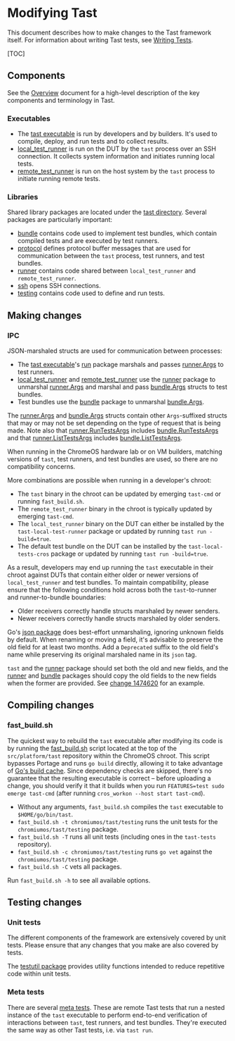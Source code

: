 # Modifying Tast

This document describes how to make changes to the Tast framework itself. For
information about writing Tast tests, see [Writing Tests].

[Writing Tests]: writing_tests.md

[TOC]

## Components

See the [Overview] document for a high-level description of the key components
and terminology in Tast.

[Overview]: overview.md

### Executables

*   The [tast executable] is run by developers and by builders. It's used to
    compile, deploy, and run tests and to collect results.
*   [local_test_runner] is run on the DUT by the `tast` process over an SSH
    connection. It collects system information and initiates running local
    tests.
*   [remote_test_runner] is run on the host system by the `tast` process to
    initiate running remote tests.

[tast executable]: https://chromium.googlesource.com/chromiumos/platform/tast/+/main/src/go.chromium.org/tast/core/cmd/tast/
[local_test_runner]: https://chromium.googlesource.com/chromiumos/platform/tast/+/main/src/go.chromium.org/tast/core/cmd/local_test_runner/
[remote_test_runner]: https://chromium.googlesource.com/chromiumos/platform/tast/+/main/src/go.chromium.org/tast/core/cmd/remote_test_runner/

### Libraries

Shared library packages are located under the [tast directory]. Several packages
are particularly important:

*   [bundle] contains code used to implement test bundles, which contain
    compiled tests and are executed by test runners.
*   [protocol] defines protocol buffer messages that are used for communication
    between the `tast` process, test runners, and test bundles.
*   [runner] contains code shared between `local_test_runner` and
    `remote_test_runner`.
*   [ssh] opens SSH connections.
*   [testing] contains code used to define and run tests.

[tast directory]: https://chromium.googlesource.com/chromiumos/platform/tast/+/main/src/chromiumos/tast/
[bundle]: https://chromium.googlesource.com/chromiumos/platform/tast/+/main/src/chromiumos/tast/bundle/
[protocol]: https://chromium.googlesource.com/chromiumos/platform/tast/+/main/src/chromiumos/tast/internal/protocol/
[runner]: https://chromium.googlesource.com/chromiumos/platform/tast/+/main/src/chromiumos/tast/internal/runner/
[ssh]: https://chromium.googlesource.com/chromiumos/platform/tast/+/main/src/chromiumos/tast/ssh/
[testing]: https://chromium.googlesource.com/chromiumos/platform/tast/+/main/src/chromiumos/tast/testing/

## Making changes

### IPC

JSON-marshaled structs are used for communication between processes:

*   The [tast executable]'s [run] package marshals and passes [runner.Args] to
    test runners.
*   [local_test_runner] and [remote_test_runner] use the [runner] package to
    unmarshal [runner.Args] and marshal and pass [bundle.Args] structs to test
    bundles.
*   Test bundles use the [bundle] package to unmarshal [bundle.Args].

The [runner.Args] and [bundle.Args] structs contain other `Args`-suffixed
structs that may or may not be set depending on the type of request that is
being made. Note also that [runner.RunTestsArgs] includes [bundle.RunTestsArgs]
and that [runner.ListTestsArgs] includes [bundle.ListTestsArgs].

When running in the ChromeOS hardware lab or on VM builders, matching versions
of `tast`, test runners, and test bundles are used, so there are no
compatibility concerns.

More combinations are possible when running in a developer's chroot:

*   The `tast` binary in the chroot can be updated by emerging `tast-cmd` or
    running `fast_build.sh`.
*   The `remote_test_runner` binary in the chroot is typically updated by
    emerging `tast-cmd`.
*   The `local_test_runner` binary on the DUT can either be installed by the
    `tast-local-test-runner` package or updated by running `tast run
    -build=true`.
*   The default test bundle on the DUT can be installed by the
    `tast-local-tests-cros` package or updated by running `tast run
    -build=true`.

As a result, developers may end up running the `tast` executable in their chroot
against DUTs that contain either older or newer versions of `local_test_runner`
and test bundles. To maintain compatibility, please ensure that the following
conditions hold across both the `tast`-to-runner and runner-to-bundle
boundaries:

*   Older receivers correctly handle structs marshaled by newer senders.
*   Newer receivers correctly handle structs marshaled by older senders.

Go's [json package] does best-effort unmarshaling, ignoring unknown fields by
default. When renaming or moving a field, it's advisable to preserve the old
field for at least two months. Add a `Deprecated` suffix to the old field's name
while preserving its original marshaled name in its `json` tag.

`tast` and the [runner] package should set both the old and new fields, and the
[runner] and [bundle] packages should copy the old fields to the new fields when
the former are provided. See [change 1474620] for an example.

[run]: https://chromium.googlesource.com/chromiumos/platform/tast/+/main/src/go.chromium.org/tast/core/cmd/tast/internal/run/
[runner.Args]: https://godoc.org/chromium.googlesource.com/chromiumos/platform/tast.git/src/chromiumos/tast/internal/runner#Args
[bundle.Args]: https://godoc.org/chromium.googlesource.com/chromiumos/platform/tast.git/src/chromiumos/tast/bundle#Args
[runner.RunTestsArgs]: https://godoc.org/chromium.googlesource.com/chromiumos/platform/tast.git/src/chromiumos/tast/internal/runner#RunTestsArgs
[bundle.RunTestsArgs]: https://godoc.org/chromium.googlesource.com/chromiumos/platform/tast.git/src/chromiumos/tast/bundle#RunTestsArgs
[runner.ListTestsArgs]: https://godoc.org/chromium.googlesource.com/chromiumos/platform/tast.git/src/chromiumos/tast/internal/runner#ListTestsArgs
[bundle.ListTestsArgs]: https://godoc.org/chromium.googlesource.com/chromiumos/platform/tast.git/src/chromiumos/tast/bundle#ListTestsArgs
[json package]: https://golang.org/pkg/encoding/json/
[change 1474620]: https://crrev.com/c/1474620

## Compiling changes

### fast_build.sh

The quickest way to rebuild the `tast` executable after modifying its code is by
running the [fast_build.sh] script located at the top of the `src/platform/tast`
repository within the ChromeOS chroot. This script bypasses Portage and runs
`go build` directly, allowing it to take advantage of [Go's build cache]. Since
dependency checks are skipped, there's no guarantee that the resulting
executable is correct – before uploading a change, you should verify it that it
builds when you run `FEATURES=test sudo emerge tast-cmd` (after running
`cros_workon --host start tast-cmd`).

*   Without any arguments, `fast_build.sh` compiles the `tast` executable to
    `$HOME/go/bin/tast`.
*   `fast_build.sh -t chromiumos/tast/testing` runs the unit tests for the
    `chromiumos/tast/testing` package.
*   `fast_build.sh -T` runs all unit tests (including ones in the `tast-tests`
    repository).
*   `fast_build.sh -c chromiumos/tast/testing` runs `go vet` against the
    `chromiumos/tast/testing` package.
*   `fast_build.sh -C` vets all packages.

Run `fast_build.sh -h` to see all available options.

[fast_build.sh]: https://chromium.googlesource.com/chromiumos/platform/tast/+/main/fast_build.sh
[Go's build cache]: https://golang.org/cmd/go/#hdr-Build_and_test_caching

## Testing changes

### Unit tests

The different components of the framework are extensively covered by unit tests.
Please ensure that any changes that you make are also covered by tests.

The [testutil package] provides utility functions intended to reduce repetitive
code within unit tests.

[testutil package]: https://godoc.org/chromium.googlesource.com/chromiumos/platform/tast.git/src/go.chromium.org/tast/core/testutil

### Meta tests

There are several [meta tests]. These are remote Tast tests that run a nested
instance of the `tast` executable to perform end-to-end verification of
interactions between `tast`, test runners, and test bundles. They're executed
the same way as other Tast tests, i.e. via `tast run`.

[meta tests]: https://chromium.googlesource.com/chromiumos/platform/tast-tests/+/HEAD/src/chromiumos/tast/remote/bundles/cros/meta/
